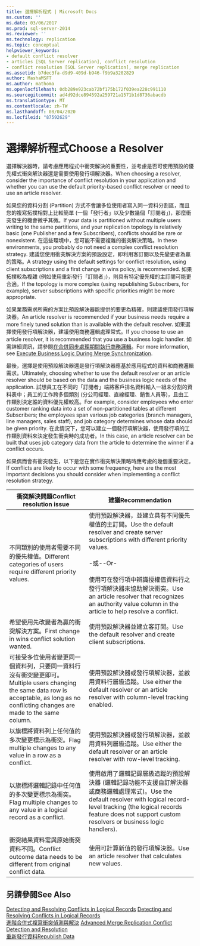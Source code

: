 ```yaml
---
title: 選擇解析程式 | Microsoft Docs
ms.custom: ''
ms.date: 03/06/2017
ms.prod: sql-server-2014
ms.reviewer: ''
ms.technology: replication
ms.topic: conceptual
helpviewer_keywords:
- default conflict resolver
- articles [SQL Server replication], conflict resolution
- conflict resolution [SQL Server replication], merge replication
ms.assetid: b7dec3fa-d9d9-409d-b946-f9b9a3202829
author: MashaMSFT
ms.author: mathoma
ms.openlocfilehash: 0db289e923cab72bf175b172f039ea228c991110
ms.sourcegitcommit: ad4d92dce894592a259721a1571b1d8736abacdb
ms.translationtype: MT
ms.contentlocale: zh-TW
ms.lasthandoff: 08/04/2020
ms.locfileid: "87592629"
---
```

# <a name="choose-a-resolver"></a><span data-ttu-id="401c2-102">選擇解析程式</span><span class="sxs-lookup"><span data-stu-id="401c2-102">Choose a Resolver</span></span>
  <span data-ttu-id="401c2-103">選擇解決器時，請考慮應用程式中衝突解決的重要性，並考慮是否可使用預設的優先權式衝突解決器還是需要使用發行項解決器。</span><span class="sxs-lookup"><span data-stu-id="401c2-103">When choosing a resolver, consider the importance of conflict resolution in your application and whether you can use the default priority-based conflict resolver or need to use an article resolver.</span></span>  
  
 <span data-ttu-id="401c2-104">如果您的資料分割 (Partition) 方式不會讓多位使用者寫入同一資料分割區，而且您的複寫拓撲相對上比較簡單 (一個「發行者」以及少數幾個「訂閱者」)，那麼衝突發生的機會微乎其微。</span><span class="sxs-lookup"><span data-stu-id="401c2-104">If your data is partitioned without multiple users writing to the same partitions, and your replication topology is relatively basic (one Publisher and a few Subscribers), conflicts should be rare or nonexistent.</span></span> <span data-ttu-id="401c2-105">在這些環境中，您可能不需要複雜的衝突解決策略。</span><span class="sxs-lookup"><span data-stu-id="401c2-105">In these environments, you probably do not need a complex conflict resolution strategy.</span></span> <span data-ttu-id="401c2-106">建議您使用衝突解決方案的預設設定，即利用客訂閱以及先變更者為贏的策略。</span><span class="sxs-lookup"><span data-stu-id="401c2-106">A strategy using the default settings for conflict resolution, using client subscriptions and a first change in wins policy, is recommended.</span></span> <span data-ttu-id="401c2-107">如果拓撲較為複雜 (例如使用重新發行「訂閱者」)，則具有特定優先權的主訂閱可能更合適。</span><span class="sxs-lookup"><span data-stu-id="401c2-107">If the topology is more complex (using republishing Subscribers, for example), server subscriptions with specific priorities might be more appropriate.</span></span>  
  
 <span data-ttu-id="401c2-108">如果業務需求所需的方案比預設解決器能提供的要更為精確，則建議使用發行項解決器。</span><span class="sxs-lookup"><span data-stu-id="401c2-108">An article resolver is recommended if your business needs require a more finely tuned solution than is available with the default resolver.</span></span> <span data-ttu-id="401c2-109">如果選擇使用發行項解決器，建議使用商務邏輯處理常式。</span><span class="sxs-lookup"><span data-stu-id="401c2-109">If you choose to use an article resolver, it is recommended that you use a business logic handler.</span></span> <span data-ttu-id="401c2-110">如需詳細資訊，請參閱[在合併同步處理期間執行商務邏輯](execute-business-logic-during-merge-synchronization.md)。</span><span class="sxs-lookup"><span data-stu-id="401c2-110">For more information, see [Execute Business Logic During Merge Synchronization](execute-business-logic-during-merge-synchronization.md).</span></span>  
  
 <span data-ttu-id="401c2-111">最後，選擇是使用預設解決器還是發行項解決器應基於應用程式的資料和商務邏輯需求。</span><span class="sxs-lookup"><span data-stu-id="401c2-111">Ultimately, choosing whether to use the default resolver or an article resolver should be based on the data and the business logic needs of the application.</span></span> <span data-ttu-id="401c2-112">試想員工在不同的「訂閱者」端將客戶排名資料輸入一組未分割的資料表中；員工的工作跨多個類別 (分公司經理、直線經理、銷售人員等)，且由工作類別決定誰的資料優先權較高。</span><span class="sxs-lookup"><span data-stu-id="401c2-112">For example, consider employees who enter customer ranking data into a set of non-partitioned tables at different Subscribers; the employees span various job categories (branch managers, line managers, sales staff), and job category determines whose data should be given priority.</span></span> <span data-ttu-id="401c2-113">在此情況下，您可以建立一個發行項解決器，使用發行項的工作類別資料來決定發生衝突時的成功者。</span><span class="sxs-lookup"><span data-stu-id="401c2-113">In this case, an article resolver can be built that uses job category data from the article to determine the winner if a conflict occurs.</span></span>  
  
 <span data-ttu-id="401c2-114">如果偶而會有衝突發生，以下是您在實作衝突解決策略時應考慮的幾個重要決定。</span><span class="sxs-lookup"><span data-stu-id="401c2-114">If conflicts are likely to occur with some frequency, here are the most important decisions you should consider when implementing a conflict resolution strategy.</span></span>  
  
|<span data-ttu-id="401c2-115">衝突解決問題</span><span class="sxs-lookup"><span data-stu-id="401c2-115">Conflict resolution issue</span></span>|<span data-ttu-id="401c2-116">建議</span><span class="sxs-lookup"><span data-stu-id="401c2-116">Recommendation</span></span>|  
|-------------------------------|--------------------|  
|<span data-ttu-id="401c2-117">不同類別的使用者需要不同的優先權值。</span><span class="sxs-lookup"><span data-stu-id="401c2-117">Different categories of users require different priority values.</span></span>|<span data-ttu-id="401c2-118">使用預設解決器，並建立具有不同優先權值的主訂閱。</span><span class="sxs-lookup"><span data-stu-id="401c2-118">Use the default resolver and create server subscriptions with different priority values.</span></span><br /><br /> <span data-ttu-id="401c2-119">-或-</span><span class="sxs-lookup"><span data-stu-id="401c2-119">-Or-</span></span><br /><br /> <span data-ttu-id="401c2-120">使用可在發行項中辨識授權值資料行之發行項解決器來協助解決衝突。</span><span class="sxs-lookup"><span data-stu-id="401c2-120">Use an article resolver that recognizes an authority value column in the article to help resolve a conflict.</span></span>|  
|<span data-ttu-id="401c2-121">希望使用先改變者為贏的衝突解決方案。</span><span class="sxs-lookup"><span data-stu-id="401c2-121">First change in wins conflict solution wanted.</span></span>|<span data-ttu-id="401c2-122">使用預設解決器並建立客訂閱。</span><span class="sxs-lookup"><span data-stu-id="401c2-122">Use the default resolver and create client subscriptions.</span></span>|  
|<span data-ttu-id="401c2-123">可接受多位使用者變更同一個資料列，只要同一資料行沒有衝突變更即可。</span><span class="sxs-lookup"><span data-stu-id="401c2-123">Multiple users changing the same data row is acceptable, as long as no conflicting changes are made to the same column.</span></span>|<span data-ttu-id="401c2-124">使用預設解決器或發行項解決器，並啟用資料行層級追蹤。</span><span class="sxs-lookup"><span data-stu-id="401c2-124">Use either the default resolver or an article resolver with column-level tracking enabled.</span></span>|  
|<span data-ttu-id="401c2-125">以旗標將資料列上任何值的多次變更標示為衝突。</span><span class="sxs-lookup"><span data-stu-id="401c2-125">Flag multiple changes to any value in a row as a conflict.</span></span>|<span data-ttu-id="401c2-126">使用預設解決器或發行項解決器，並啟用資料列層級追蹤。</span><span class="sxs-lookup"><span data-stu-id="401c2-126">Use either the default resolver or an article resolver with row-level tracking.</span></span>|  
|<span data-ttu-id="401c2-127">以旗標將邏輯記錄中任何值的多次變更標示為衝突。</span><span class="sxs-lookup"><span data-stu-id="401c2-127">Flag multiple changes to any value in a logical record as a conflict.</span></span>|<span data-ttu-id="401c2-128">使用啟用了邏輯記錄層級追蹤的預設解決器 (邏輯記錄功能不支援自訂解決器或商務邏輯處理常式)。</span><span class="sxs-lookup"><span data-stu-id="401c2-128">Use the default resolver with logical record-level tracking (the logical records feature does not support custom resolvers or business logic handlers).</span></span>|  
|<span data-ttu-id="401c2-129">衝突結果資料需與原始衝突資料不同。</span><span class="sxs-lookup"><span data-stu-id="401c2-129">Conflict outcome data needs to be different from original conflict data.</span></span>|<span data-ttu-id="401c2-130">使用可計算新值的發行項解決器。</span><span class="sxs-lookup"><span data-stu-id="401c2-130">Use an article resolver that calculates new values.</span></span>|  
  
## <a name="see-also"></a><span data-ttu-id="401c2-131">另請參閱</span><span class="sxs-lookup"><span data-stu-id="401c2-131">See Also</span></span>  
 <span data-ttu-id="401c2-132">[Detecting and Resolving Conflicts in Logical Records](advanced-merge-replication-conflict-resolving-in-logical-record.md) </span><span class="sxs-lookup"><span data-stu-id="401c2-132">[Detecting and Resolving Conflicts in Logical Records](advanced-merge-replication-conflict-resolving-in-logical-record.md) </span></span>  
 <span data-ttu-id="401c2-133">[進階合併式複寫衝突偵測與解決](advanced-merge-replication-conflict-detection-and-resolution.md) </span><span class="sxs-lookup"><span data-stu-id="401c2-133">[Advanced Merge Replication Conflict Detection and Resolution](advanced-merge-replication-conflict-detection-and-resolution.md) </span></span>  
 [<span data-ttu-id="401c2-134">重新發行資料</span><span class="sxs-lookup"><span data-stu-id="401c2-134">Republish Data</span></span>](../republish-data.md)  
  
  
